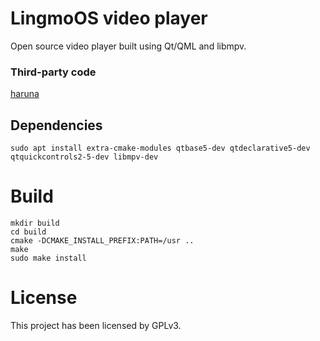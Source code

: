 # LingmoOS video player

Open source video player built using Qt/QML and libmpv.

### Third-party code

[haruna](https://github.com/g-fb/haruna)

## Dependencies

```shell
sudo apt install extra-cmake-modules qtbase5-dev qtdeclarative5-dev qtquickcontrols2-5-dev libmpv-dev
```

# Build

```
mkdir build
cd build
cmake -DCMAKE_INSTALL_PREFIX:PATH=/usr ..
make
sudo make install
```

# License

This project has been licensed by GPLv3.
